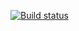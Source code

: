 [![Build status](https://ci.appveyor.com/api/projects/status/rkmndviwd5c2vorc/branch/main?svg=true)](https://ci.appveyor.com/project/ivan89898/testapi/branch/main)

